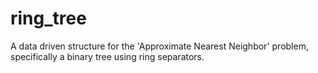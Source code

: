 # ring_tree
A data driven structure for the 'Approximate Nearest Neighbor' problem, specifically a binary tree using ring separators.
